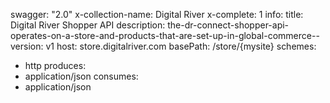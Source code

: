 swagger: "2.0"
x-collection-name: Digital River
x-complete: 1
info:
  title: Digital River Shopper API
  description: the-dr-connect-shopper-api-operates-on-a-store-and-products-that-are-set-up-in-global-commerce--
  version: v1
host: store.digitalriver.com
basePath: /store/{mysite}
schemes:
- http
produces:
- application/json
consumes:
- application/json